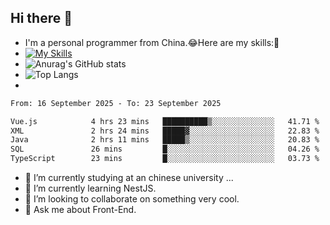 ## Hi there 👋
- I'm a personal programmer from China.😂Here are my skills:🤔
- [![My Skills](https://skillicons.dev/icons?i=js,html,css,vue,typescript,java,golang)](https://skillicons.dev)
- ![Anurag's GitHub stats](https://github-readme-stats.vercel.app/api?username=FluffyChi-Xing&count_private=true&show_icons=true&theme=radical)
- ![Top Langs](https://github-readme-stats.vercel.app/api/top-langs/?username=FluffyChi-Xing)
- <!--START_SECTION:waka-->

```txt
From: 16 September 2025 - To: 23 September 2025

Vue.js            4 hrs 23 mins   ██████████▒░░░░░░░░░░░░░░   41.71 %
XML               2 hrs 24 mins   █████▓░░░░░░░░░░░░░░░░░░░   22.83 %
Java              2 hrs 11 mins   █████▒░░░░░░░░░░░░░░░░░░░   20.83 %
SQL               26 mins         █░░░░░░░░░░░░░░░░░░░░░░░░   04.26 %
TypeScript        23 mins         █░░░░░░░░░░░░░░░░░░░░░░░░   03.73 %
```

<!--END_SECTION:waka-->
- 🔭 I’m currently studying at an chinese university ...
- 🌱 I’m currently learning NestJS.
- 👯 I’m looking to collaborate on something very cool.
- 💬 Ask me about Front-End.
